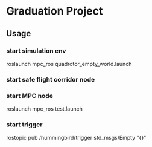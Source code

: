 # Graduation Project

## Usage

### start simulation env
roslaunch mpc_ros quadrotor_empty_world.launch
### start safe flight corridor node
<!-- roslaunch flight_corridor flight_corridor.launch -->
### start MPC node
roslaunch mpc_ros test.launch
### start trigger
rostopic pub /hummingbird/trigger std_msgs/Empty "{}"